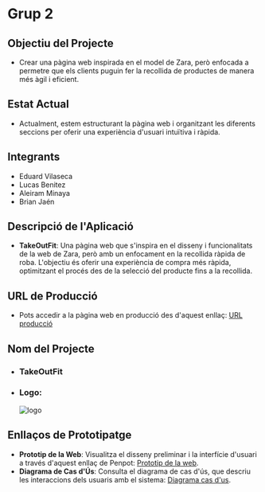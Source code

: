 # Grup 2

## Objectiu del Projecte
* Crear una pàgina web inspirada en el model de Zara, però enfocada a permetre que els clients puguin fer la recollida de productes de manera més àgil i eficient.

## Estat Actual
* Actualment, estem estructurant la pàgina web i organitzant les diferents seccions per oferir una experiència d'usuari intuïtiva i ràpida.

## Integrants
* Eduard Vilaseca
* Lucas Benitez
* Aleiram Minaya
* Brian Jaén

## Descripció de l'Aplicació
* **TakeOutFit**: Una pàgina web que s'inspira en el disseny i funcionalitats de la web de Zara, però amb un enfocament en la recollida ràpida de roba. L'objectiu és oferir una experiència de compra més ràpida, optimitzant el procés des de la selecció del producte fins a la recollida.

## URL de Producció
* Pots accedir a la pàgina web en producció des d'aquest enllaç: [URL producció](http://takeoutfit.daw.inspedralbes.cat/web/)

## Nom del Projecte
* ### TakeOutFit
* ### Logo:
  ![logo](https://github.com/user-attachments/assets/02dd6c0b-60b2-4d71-a170-1e15237cc424)


## Enllaços de Prototipatge
* **Prototip de la Web**: Visualitza el disseny preliminar i la interfície d'usuari a través d'aquest enllaç de Penpot: [Prototip de la web](https://design.penpot.app/#/view/5e250d03-b345-8112-8005-26c869b3c365?page-id=5e250d03-b345-8112-8005-26c869b3c366&section=interactions&index=0&share-id=9cff1166-2265-80f2-8005-26e5d249c0a6).
* **Diagrama de Cas d'Ús**: Consulta el diagrama de cas d'ús, que descriu les interaccions dels usuaris amb el sistema: [Diagrama cas d'us](https://lucid.app/lucidchart/5da2fae0-dcce-40ec-88fd-ac11efec444a/edit?viewport_loc=-465%2C-373%2C2765%2C1279%2C0_0&invitationId=inv_3161aec2-3f7a-459a-99c3-f83122b399dc).
